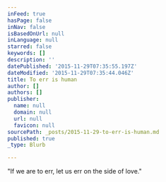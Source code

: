 ```yaml
---
inFeed: true
hasPage: false
inNav: false
isBasedOnUrl: null
inLanguage: null
starred: false
keywords: []
description: ''
datePublished: '2015-11-29T07:35:55.197Z'
dateModified: '2015-11-29T07:35:44.046Z'
title: To err is human
author: []
authors: []
publisher:
  name: null
  domain: null
  url: null
  favicon: null
sourcePath: _posts/2015-11-29-to-err-is-human.md
published: true
_type: Blurb

---
```

"If we are to err, let us err on the side of love."
